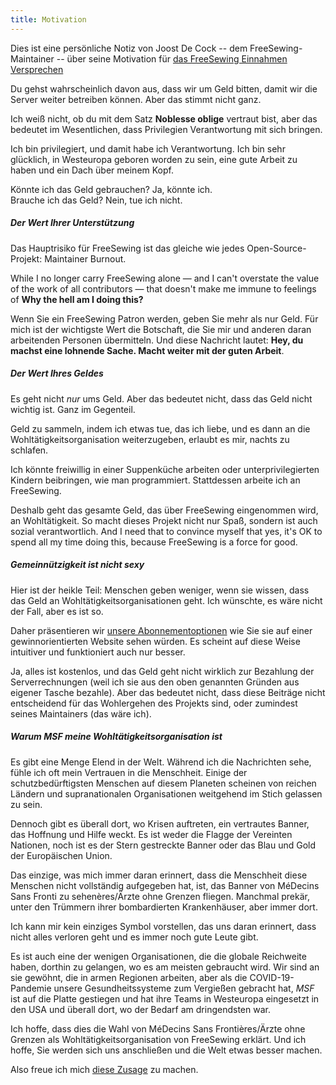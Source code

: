 ```yaml
---
title: Motivation
---
```


<Note>

Dies ist eine persönliche Notiz von Joost De Cock -- dem FreeSewing-Maintainer -- über
seine Motivation für [das FreeSewing Einnahmen Versprechen](/docs/various/pledge/)

</Note>

Du gehst wahrscheinlich davon aus, dass wir um Geld bitten, damit wir die Server weiter betreiben können. Aber das stimmt nicht ganz.

Ich weiß nicht, ob du mit dem Satz **Noblesse oblige** vertraut bist, aber das bedeutet im Wesentlichen, dass Privilegien Verantwortung mit sich bringen.

Ich bin privilegiert, und damit habe ich Verantwortung. Ich bin sehr glücklich, in Westeuropa geboren worden zu sein, eine gute Arbeit zu haben und ein Dach über meinem Kopf.

Könnte ich das Geld gebrauchen? Ja, könnte ich.  
Brauche ich das Geld? Nein, tue ich nicht.

##### Der Wert Ihrer Unterstützung

Das Hauptrisiko für FreeSewing ist das gleiche wie jedes Open-Source-Projekt: Maintainer Burnout.

While I no longer carry FreeSewing alone — and I can't overstate the value of the work of all contributors — that doesn't make me immune to feelings of **Why the hell am I doing this?**

Wenn Sie ein FreeSewing Patron werden, geben Sie mehr als nur Geld. Für mich ist der wichtigste Wert die Botschaft, die Sie mir und anderen daran arbeitenden Personen übermitteln. Und diese Nachricht lautet: **Hey, du machst eine lohnende Sache. Macht weiter mit der guten Arbeit**.

##### Der Wert Ihres Geldes

Es geht nicht *nur* ums Geld. Aber das bedeutet nicht, dass das Geld nicht wichtig ist. Ganz im Gegenteil.

Geld zu sammeln, indem ich etwas tue, das ich liebe, und es dann an die Wohltätigkeitsorganisation weiterzugeben, erlaubt es mir, nachts zu schlafen.

Ich könnte freiwillig in einer Suppenküche arbeiten oder unterprivilegierten Kindern beibringen, wie man programmiert. Stattdessen arbeite ich an FreeSewing.

Deshalb geht das gesamte Geld, das über FreeSewing eingenommen wird, an Wohltätigkeit. So macht dieses Projekt nicht nur Spaß, sondern ist auch sozial verantwortlich. And I need that to convince myself that yes, it's OK to spend all my time doing this, because FreeSewing is a force for good.

##### Gemeinnützigkeit ist nicht sexy
Hier ist der heikle Teil: Menschen geben weniger, wenn sie wissen, dass das Geld an Wohltätigkeitsorganisationen geht. Ich wünschte, es wäre nicht der Fall, aber es ist so.

Daher präsentieren wir [unsere Abonnementoptionen](/community/join) wie Sie sie auf einer gewinnorientierten Website sehen würden. Es scheint auf diese Weise intuitiver und funktioniert auch nur besser.

Ja, alles ist kostenlos, und das Geld geht nicht wirklich zur Bezahlung der Serverrechnungen (weil ich sie aus den oben genannten Gründen aus eigener Tasche bezahle). Aber das bedeutet nicht, dass diese Beiträge nicht entscheidend für das Wohlergehen des Projekts sind, oder zumindest seines Maintainers (das wäre ich).

##### Warum MSF meine Wohltätigkeitsorganisation ist

Es gibt eine Menge Elend in der Welt. Während ich die Nachrichten sehe, fühle ich oft mein Vertrauen in die Menschheit. Einige der schutzbedürftigsten Menschen auf diesem Planeten scheinen von reichen Ländern und supranationalen Organisationen weitgehend im Stich gelassen zu sein.

Dennoch gibt es überall dort, wo Krisen auftreten, ein vertrautes Banner, das Hoffnung und Hilfe weckt. Es ist weder die Flagge der Vereinten Nationen, noch ist es der Stern gestreckte Banner oder das Blau und Gold der Europäischen Union.

Das einzige, was mich immer daran erinnert, dass die Menschheit diese Menschen nicht vollständig aufgegeben hat, ist, das Banner von M&eacute;Decins Sans Fronti zu sehen&egrave;res/Ärzte ohne Grenzen fliegen. Manchmal prekär, unter den Trümmern ihrer bombardierten Krankenhäuser, aber immer dort.

Ich kann mir kein einziges Symbol vorstellen, das uns daran erinnert, dass nicht alles verloren geht und es immer noch gute Leute gibt.

Es ist auch eine der wenigen Organisationen, die die globale Reichweite haben, dorthin zu gelangen, wo es am meisten gebraucht wird. Wir sind an sie gewöhnt, die in armen Regionen arbeiten, aber als die COVID-19-Pandemie unsere Gesundheitssysteme zum Vergießen gebracht hat, _MSF_ ist auf die Platte gestiegen und hat ihre Teams in Westeuropa eingesetzt in den USA und überall dort, wo der Bedarf am dringendsten war.

Ich hoffe, dass dies die Wahl von M&eacute;Decins Sans Fronti&egrave;res/Ärzte ohne Grenzen als Wohltätigkeitsorganisation von FreeSewing erklärt. Und ich hoffe, Sie werden sich uns anschließen und die Welt etwas besser machen.

Also freue ich mich [diese Zusage](/docs/various/pledge/) zu machen.

